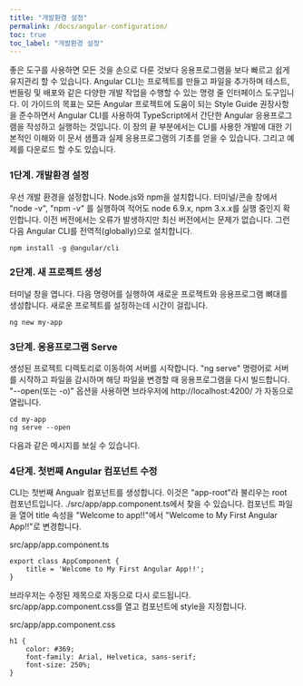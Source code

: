 ```yaml
---
title: "개발환경 설정"
permalink: /docs/angular-configuration/
toc: true
toc_label: "개발환경 설정"
---
```


좋은 도구를 사용하면 모든 것을 손으로 다룬 것보다 응용프로그램을 보다 빠르고 쉽게 유지관리 할 수 있습니다.
Angular CLI는 프로젝트를 만들고 파일을 추가하며 테스트, 번들링 및 배포와 같은 다양한 개발 작업을 수행할 수 있는 명령 줄 인터페이스 도구입니다.
이 가이드의 목표는 모든 Angular 프로젝트에 도움이 되는 Style Guide 권장사항을 준수하면서 Angular CLI를 사용하여 TypeScript에서 간단한 Angular 응용프로그램을 작성하고 실행하는 것입니다.
이 장의 끝 부분에서는 CLI를 사용한 개발에 대한 기본적인 이해와 이 문서 샘플과 실제 응용프로그램의 기초를 얻을 수 있습니다.
그리고 예제를 다운로드 할 수도 있습니다.


### 1단계. 개발환경 설정
우선 개발 환경을 설정합니다. Node.js와 npm을 설치합니다.
터미널/콘솔 창에서 "node -v", "npm -v" 를 실행하여 적어도 node 6.9.x, npm 3.x.x를 실행 중인지 확인합니다. 이전 버전에서는 오류가 발생하지만 최신 버전에서는 문제가 없습니다.
그런 다음 Angular CLI를 전역적(globally)으로 설치합니다.

```
npm install -g @angular/cli
```

### 2단계. 새 프로젝트 생성
터미널 창을 엽니다. 다음 명령어를 실행하여 새로운 프로젝트와 응용프로그램 뼈대를 생성합니다. 새로운 프로젝트를 설정하는데 시간이 걸립니다.

```
ng new my-app
```

### 3단계. 응용프로그램 Serve
생성된 프로젝트 디렉토리로 이동하여 서버를 시작합니다. "ng serve" 명령어로 서버를 시작하고 파일을 감시하며 해당 파일을 변경할 때 응용프로그램을 다시 빌드합니다. "--open(또는 -o)" 옵션을 사용하면 브라우저에 http://localhost:4200/ 가 자동으로 열립니다.

```
cd my-app
ng serve --open
```


다음과 같은 메시지를 보실 수 있습니다.

### 4단계. 첫번째 Angular 컴포넌트 수정
CLI는 첫번째 Angualr 컴포넌트를 생성합니다. 이것은 "app-root"라 불리우는 root 컴포넌트입니다.
./src/app/app.component.ts에서 찾을 수 있습니다.
컴포넌트 파일을 열어 title 속성을 "Welcome to app!!"에서 "Welcome to My First Angular App!!"로 변경합니다.

src/app/app.component.ts
```
export class AppComponent {
    title = 'Welcome to My First Angular App!!';
}
```


브라우저는 수정된 제목으로 자동으로 다시 로드됩니다. 
src/app/app.component.css를 열고 컴포넌트에 style을 지정합니다.

src/app/app.component.css
```
h1 {
    color: #369;
    font-family: Arial, Helvetica, sans-serif;
    font-size: 250%;
}
```